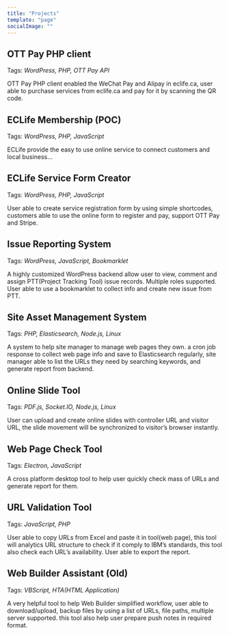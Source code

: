 ```yaml
---
title: "Projects"
template: "page"
socialImage: ""
---
```


## OTT Pay PHP client

Tags: _WordPress, PHP, OTT Pay API_

OTT Pay PHP client enabled the WeChat Pay and Alipay in eclife.ca, user able to purchase services from eclife.ca and pay for it by scanning the QR code.

## ECLife Membership (POC)

Tags: _WordPress, PHP, JavaScript_

ECLife provide the easy to use online service to connect customers and local business…

## ECLife Service Form Creator

Tags: _WordPress, PHP, JavaScript_

User able to create service registration form by using simple shortcodes, customers able to use the online form to register and pay, support OTT Pay and Stripe.

## Issue Reporting System

Tags: _WordPress, JavaScript, Bookmarklet_

A highly customized WordPress backend allow user to view, comment and assign PTT(Project Tracking Tool) issue records. Multiple roles supported. User able to use a bookmarklet to collect info and create new issue from PTT.

## Site Asset Management System

Tags: _PHP, Elasticsearch, Node.js, Linux_

A system to help site manager to manage web pages they own. a cron job response to collect web page info and save to Elasticsearch regularly, site manager able to list the URLs they need by searching keywords, and generate report from backend.

## Online Slide Tool

Tags: _PDF.js, Socket.IO, Node.js, Linux_

User can upload and create online slides with controller URL and visitor URL, the slide movement will be synchronized to visitor’s browser instantly.

## Web Page Check Tool

Tags: _Electron, JavaScript_

A cross platform desktop tool to help user quickly check mass of URLs and generate report for them.

## URL Validation Tool

Tags: _JavaScript, PHP_

User able to copy URLs from Excel and paste it in tool(web page), this tool will analytics URL structure to check if it comply to IBM’s standards, this tool also check each URL’s availability. User able to export the report.

## Web Builder Assistant (Old)

Tags: _VBScript, HTA(HTML Application)_

A very helpful tool to help Web Builder simplified workflow, user able to download/upload, backup files by using a list of URLs, file paths, multiple server supported. this tool also help user prepare push notes in required format.
